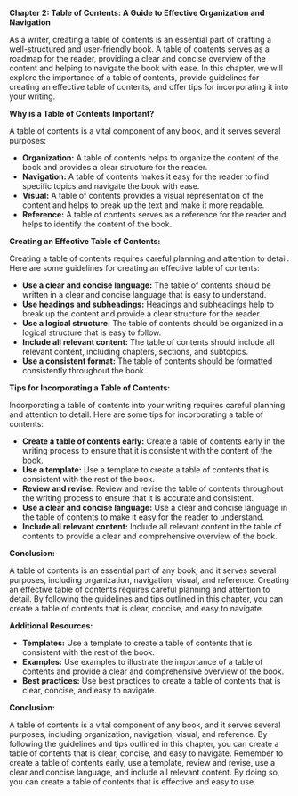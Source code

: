 <p><strong>Chapter 2: Table of Contents: A Guide to Effective Organization and Navigation</strong></p>

<p>As a writer, creating a table of contents is an essential part of crafting a well-structured and user-friendly book. A table of contents serves as a roadmap for the reader, providing a clear and concise overview of the content and helping to navigate the book with ease. In this chapter, we will explore the importance of a table of contents, provide guidelines for creating an effective table of contents, and offer tips for incorporating it into your writing.</p>

<p><strong>Why is a Table of Contents Important?</strong></p>

<p>A table of contents is a vital component of any book, and it serves several purposes:</p>

<ul>
<li><strong>Organization:</strong> A table of contents helps to organize the content of the book and provides a clear structure for the reader.</li>
<li><strong>Navigation:</strong> A table of contents makes it easy for the reader to find specific topics and navigate the book with ease.</li>
<li><strong>Visual:</strong> A table of contents provides a visual representation of the content and helps to break up the text and make it more readable.</li>
<li><strong>Reference:</strong> A table of contents serves as a reference for the reader and helps to identify the content of the book.</li>
</ul>

<p><strong>Creating an Effective Table of Contents:</strong></p>

<p>Creating a table of contents requires careful planning and attention to detail. Here are some guidelines for creating an effective table of contents:</p>

<ul>
<li><strong>Use a clear and concise language:</strong> The table of contents should be written in a clear and concise language that is easy to understand.</li>
<li><strong>Use headings and subheadings:</strong> Headings and subheadings help to break up the content and provide a clear structure for the reader.</li>
<li><strong>Use a logical structure:</strong> The table of contents should be organized in a logical structure that is easy to follow.</li>
<li><strong>Include all relevant content:</strong> The table of contents should include all relevant content, including chapters, sections, and subtopics.</li>
<li><strong>Use a consistent format:</strong> The table of contents should be formatted consistently throughout the book.</li>
</ul>

<p><strong>Tips for Incorporating a Table of Contents:</strong></p>

<p>Incorporating a table of contents into your writing requires careful planning and attention to detail. Here are some tips for incorporating a table of contents:</p>

<ul>
<li><strong>Create a table of contents early:</strong> Create a table of contents early in the writing process to ensure that it is consistent with the content of the book.</li>
<li><strong>Use a template:</strong> Use a template to create a table of contents that is consistent with the rest of the book.</li>
<li><strong>Review and revise:</strong> Review and revise the table of contents throughout the writing process to ensure that it is accurate and consistent.</li>
<li><strong>Use a clear and concise language:</strong> Use a clear and concise language in the table of contents to make it easy for the reader to understand.</li>
<li><strong>Include all relevant content:</strong> Include all relevant content in the table of contents to provide a clear and comprehensive overview of the book.</li>
</ul>

<p><strong>Conclusion:</strong></p>

<p>A table of contents is an essential part of any book, and it serves several purposes, including organization, navigation, visual, and reference. Creating an effective table of contents requires careful planning and attention to detail. By following the guidelines and tips outlined in this chapter, you can create a table of contents that is clear, concise, and easy to navigate.</p>

<p><strong>Additional Resources:</strong></p>

<ul>
<li><strong>Templates:</strong> Use a template to create a table of contents that is consistent with the rest of the book.</li>
<li><strong>Examples:</strong> Use examples to illustrate the importance of a table of contents and provide a clear and comprehensive overview of the book.</li>
<li><strong>Best practices:</strong> Use best practices to create a table of contents that is clear, concise, and easy to navigate.</li>
</ul>

<p><strong>Conclusion:</strong></p>

<p>A table of contents is a vital component of any book, and it serves several purposes, including organization, navigation, visual, and reference. By following the guidelines and tips outlined in this chapter, you can create a table of contents that is clear, concise, and easy to navigate. Remember to create a table of contents early, use a template, review and revise, use a clear and concise language, and include all relevant content. By doing so, you can create a table of contents that is effective and easy to use.</p>
